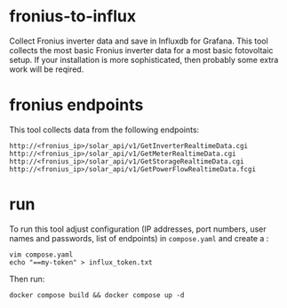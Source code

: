 # fronius-to-influx
Collect Fronius inverter data and save in Influxdb for Grafana. This tool collects the most basic Fronius inverter data for a most basic fotovoltaic setup. If your installation is more sophisticated, then probably some extra work will be reqired. 

# fronius endpoints
This tool collects data from the following endpoints: 

    http://<fronius_ip>/solar_api/v1/GetInverterRealtimeData.cgi
    http://<fronius_ip>/solar_api/v1/GetMeterRealtimeData.cgi
    http://<fronius_ip>/solar_api/v1/GetStorageRealtimeData.cgi
    http://<fronius_ip>/solar_api/v1/GetPowerFlowRealtimeData.fcgi

# run
To run this tool adjust configuration (IP addresses, port numbers, user names and passwords, list of endpoints) in `compose.yaml` and create a :

    vim compose.yaml
    echo "==my-token" > influx_token.txt

Then run:

    docker compose build && docker compose up -d
